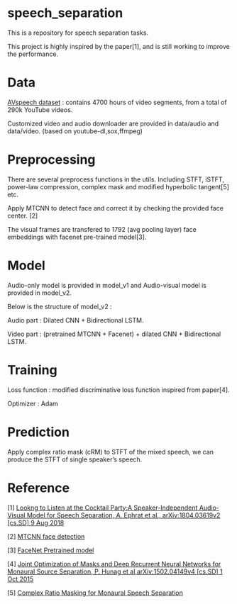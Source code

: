 # speech_separation

This is a repository for speech separation tasks. 

This project is highly inspired by the paper[1], and is still working to improve the performance.

# Data

[AVspeech dataset](https://looking-to-listen.github.io/) : contains 4700 hours of video segments, from a total of 290k YouTube videos.

Customized video and audio downloader are provided in data/audio and data/video. (based on youtube-dl,sox,ffmpeg)  

# Preprocessing

There are several preprocess functions in the utils. Including STFT, iSTFT, power-law compression, complex mask and modified hyperbolic tangent[5] etc.

Apply MTCNN to detect face and correct it by checking the provided face center. [2]

The visual frames are transfered to 1792 (avg pooling layer) face embeddings with facenet pre-trained model[3].

# Model

Audio-only model is provided in model_v1 and Audio-visual model is provided in model_v2.

Below is the structure of model_v2 :

Audio part : Dilated CNN + Bidirectional LSTM.

Video part : (pretrained MTCNN + Facenet) + dilated CNN + Bidirectional LSTM.

# Training 

Loss function : modified discriminative loss function inspired from paper[4].

Optimizer : Adam 

# Prediction

Apply complex ratio mask (cRM) to STFT of the mixed speech, we can produce the STFT of single speaker’s speech.

# Reference

[1] [Lookng to Listen at the Cocktail Party:A Speaker-Independent Audio-Visual Model for Speech Separation, A. Ephrat et al., arXiv:1804.03619v2 [cs.SD] 9 Aug 2018](https://arxiv.org/abs/1804.03619)

[2] [MTCNN face detection](https://github.com/ipazc/mtcnn)

[3] [FaceNet Pretrained model](https://github.com/davidsandberg/facenet)

[4] [Joint Optimization of Masks and Deep Recurrent Neural Networks for Monaural Source Separation, P. Hunag et al,arXiv:1502.04149v4 [cs.SD] 1 Oct 2015](https://arxiv.org/abs/1502.04149)

[5] [Complex Ratio Masking for Monaural Speech Separation](https://ieeexplore.ieee.org/document/7364200)

